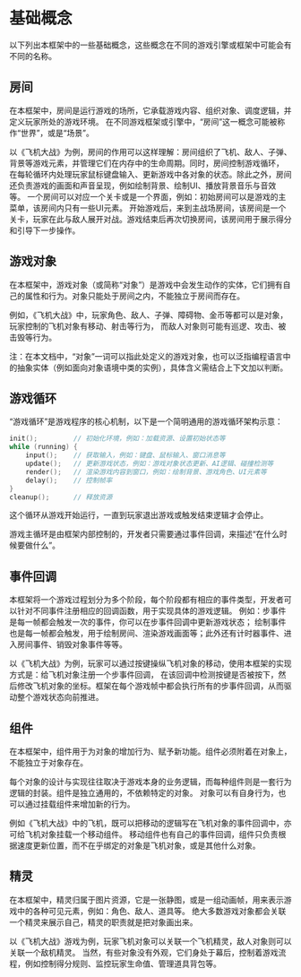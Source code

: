 
# 基础概念

以下列出本框架中的一些基础概念，这些概念在不同的游戏引擎或框架中可能会有不同的名称。

## 房间

在本框架中，房间是运行游戏的场所，它承载游戏内容、组织对象、调度逻辑，并定义玩家所处的游戏环境。
在不同游戏框架或引擎中，“房间”这一概念可能被称作“世界”，或是“场景”。

以《飞机大战》为例，房间的作用可以这样理解：房间组织了飞机、敌人、子弹、背景等游戏元素，并管理它们在内存中的生命周期。同时，房间控制游戏循环，
在每轮循环内处理玩家鼠标键盘输入、更新游戏中各对象的状态。除此之外，房间还负责游戏的画面和声音呈现，例如绘制背景、绘制UI、播放背景音乐与音效等。
一个房间可以对应一个关卡或是一个界面，例如：初始房间可以是游戏的主菜单，该房间内只有一些UI元素。
开始游戏后，来到主战场房间，该房间是一个关卡，玩家在此与敌人展开对战。游戏结束后再次切换房间，该房间用于展示得分和引导下一步操作。

## 游戏对象

在本框架中，游戏对象（或简称“对象”）是游戏中会发生动作的实体，它们拥有自己的属性和行为。对象只能处于房间之内，不能独立于房间而存在。

例如，《飞机大战》中，玩家角色、敌人、子弹、障碍物、金币等都可以是对象，玩家控制的飞机对象有移动、射击等行为，
而敌人对象则可能有巡逻、攻击、被击毁等行为。

注：在本文档中，“对象”一词可以指此处定义的游戏对象，也可以泛指编程语言中的抽象实体（例如面向对象语境中类的实例），具体含义需结合上下文加以判断。

## 游戏循环

“游戏循环”是游戏程序的核心机制，以下是一个简明通用的游戏循环架构示意：

```C
init();         // 初始化环境，例如：加载资源、设置初始状态等
while (running) {
    input();    // 获取输入，例如：键盘、鼠标输入、窗口消息等
    update();   // 更新游戏状态，例如：游戏对象状态更新、AI逻辑、碰撞检测等
    render();   // 渲染游戏内容到窗口，例如：绘制背景、游戏角色、UI元素等
    delay();    // 控制帧率
}
cleanup();      // 释放资源
```

这个循环从游戏开始运行，一直到玩家退出游戏或触发结束逻辑才会停止。

游戏主循环是由框架内部控制的，开发者只需要通过事件回调，来描述“在什么时候要做什么”。

## 事件回调

本框架将一个游戏过程划分为多个阶段，每个阶段都有相应的事件类型，开发者可以针对不同事件注册相应的回调函数，用于实现具体的游戏逻辑。
例如：步事件是每一帧都会触发一次的事件，你可以在步事件回调中更新游戏状态；
绘制事件也是每一帧都会触发，用于绘制房间、渲染游戏画面等；此外还有计时器事件、进入房间事件、销毁对象事件等等。

以《飞机大战》为例，玩家可以通过按键操纵飞机对象的移动，使用本框架的实现方式是：给飞机对象注册一个步事件回调，
在该回调中检测按键是否被按下，然后修改飞机对象的坐标。框架在每个游戏帧中都会执行所有的步事件回调，从而驱动整个游戏状态向前推进。

## 组件

在本框架中，组件用于为对象的增加行为、赋予新功能。组件必须附着在对象上，不能独立于对象存在。

每个对象的设计与实现往往取决于游戏本身的业务逻辑，而每种组件则是一套行为逻辑的封装。组件是独立通用的，不依赖特定的对象。
对象可以有自身行为，也可以通过挂载组件来增加新的行为。

例如《飞机大战》中的飞机，既可以把移动的逻辑写在飞机对象的事件回调中，亦可给飞机对象挂载一个移动组件。
移动组件也有自己的事件回调，组件只负责根据速度更新位置，而不在乎绑定的对象是飞机对象，或是其他什么对象。

## 精灵

在本框架中，精灵归属于图片资源，它是一张静图，或是一组动画帧，用来表示游戏中的各种可见元素，例如：角色、敌人、道具等。
绝大多数游戏对象都会关联一个精灵来展示自己，精灵的职责就是把对象画出来。

以《飞机大战》游戏为例，玩家飞机对象可以关联一个飞机精灵，敌人对象则可以关联一个敌机精灵。
当然，有些对象没有外观，它们身处于幕后，控制着游戏流程，例如控制得分规则、监控玩家生命值、管理道具背包等。
